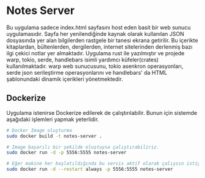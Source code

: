 # Notes Server

Bu uygulama sadece index.html sayfasını host eden basit bir web sunucu uygulamasıdır. Sayfa her yenilendiğinde kaynak olarak kullanılan JSON dosyasında yer alan bilgilerden rastgele bir tanesi ekrana getirilir. Bu içerikte kitaplardan, bültenlerden, dergilerden, internet sitelerinden derlenmiş bazı ilgi çekici notlar yer almaktadır. Uygulama rust ile yazılmıştır ve projede warp, tokio, serde, handlebars isimli yardımcı küfeler(crates) kullanılmaktadır. warp web sunucusunu, tokio asenkron operasyonları, serde json serileştirme operasyonlarını ve handlebars' da HTML şablonundaki dinamik içerikleri yönetmektedir.

## Dockerize

Uygulama istenirse Dockerize edilerek de çalıştırılabilir. Bunun için sistemde aşağıdaki işlemleri yapmak yeterlidir.

```bash
# Docker Image oluşturma
sudo docker build -t notes-server .

# Image başarılı bir şekilde oluştuysa çalıştırabiliriz.
sudo docker run -d -p 5556:5555 notes-server

# Eğer makine her başlatıldığında bu servis aktif olarak çalışsın istiyorsak aşağıdaki komutu da kullanabiliriz
sudo docker run -d --restart always -p 5556:5555 notes-server
```
